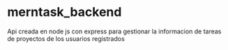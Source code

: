 # merntask_backend
Api creada en node js con express para gestionar la informacion de tareas de proyectos de  los usuarios registrados
